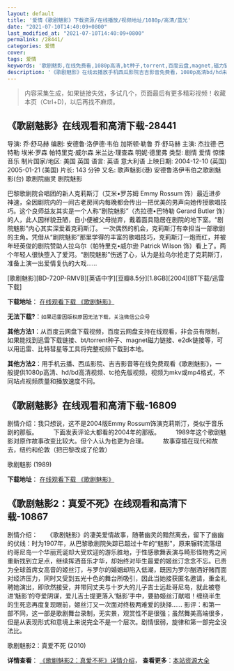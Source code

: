 ```yaml
---
layout: default
title: '爱情《歌剧魅影》下载资源/在线播放/视频地址/1080p/高清/蓝光'
date: "2021-07-10T14:40:09+0800"
last_modified_at: "2021-07-10T14:40:09+0800"
permalink: /28441/
categories: 爱情
cover:
tags: 爱情
keywords: '歌剧魅影,在线免费看,1080p高清,bt种子,torrent,百度云盘,magnet,磁力链,迅雷下载资源'
description: '《歌剧魅影》在线云播放手机西瓜影院吉吉影音免费看，1080p高清bd/hd未删减完整版和tc抢先枪版，mkv/mp4格式，附带bt/torrent种子、magnet/磁力链、百度云盘、网盘资源迅雷下载链接'
---
```


>内容采集生成，如果链接失效，多试几个，页面最后有更多精彩视频！收藏本页（Ctrl+D)，以后再找不麻烦。


## 《歌剧魅影》在线观看和高清下载-28441

导演: 乔·舒马赫 编剧: 安德鲁·洛伊德·韦伯 加斯顿·勒鲁 乔·舒马赫 主演: 杰拉德·巴特勒 埃米·罗森 帕特里克·威尔森 米兰达·理查森 明妮·德里弗 类型: 剧情 爱情 惊悚 音乐 制片国家/地区: 美国 英国 语言: 英语 意大利语 上映日期: 2004-12-10 (英国) 2005-01-21 (美国) 片长: 143 分钟 又名: 歌声魅影(港) 安德鲁洛伊韦伯之歌剧魅影(台) 歌剧院幽灵 剧院魅影

巴黎歌剧院合唱团的新人克莉斯汀（艾米•罗苏姆 Emmy Rossum 饰）最近进步神速，全因剧院内的一间古老房间内每晚都会传出一把优美的男声向她传授歌唱技巧。这个良师益友其实是一个人称“剧院魅影”（杰拉德•巴特勒 Gerard Butler 饰）的人，此人因样貌丑陋，自小便被父母抛弃，戴着面具隐居在剧院的地下室。“剧院魅影”内心其实深爱着克莉斯汀。 一次偶然的机会，克莉斯汀有幸担当一部歌剧的主角。凭借从“剧院魅影”那里学得的丰富的歌唱技巧，克莉斯汀一炮而红，并被年轻英俊的剧院赞助人拉乌尔（帕特里克•威尔逊 Patrick Wilson 饰）看上了。两个年轻人很快堕入了爱河。“剧院魅影”伤透了心，认为是拉乌尔抢走了克莉斯汀，准备上演一出爱情复仇的大戏……


[歌剧魅影][BD-720P-RMVB][英语中字][豆瓣8.5分][1.8GB][2004][BT下载/迅雷下载]

**下载地址**： [在线观看下载 《歌剧魅影》](https://www.btdx8.com/torrent/the_phantom_of_the_opera_2004.html) 


**无法下载?**：`如果迅雷因版权原因无法下载，关注微信公众号 `

**其他方法1**：从百度云网盘下载视频，百度云网盘支持在线观看，非会员有限制，如果能找到迅雷下载链接、bt/torrent种子、magnet磁力链接、e2dk链接等，可以用迅雷、比特彗星等工具将完整视频下载到本地。

**其他方法2**：用手机云播、西瓜影院、吉吉影音等在线免费观看《歌剧魅影》，一般提供1080p高清、hd/bd高清视频、tc抢先版视频，视频为mkv或mp4格式，不同站点视频质量和播放速度不同。


## 《歌剧魅影》在线观看和高清下载-16809

剧情介绍：我只想说，这不是2004版Emmy Rossum饰演克莉斯汀，类似于音乐剧的那版。  　　下面发表评论大都看的2004年的那版。  　　1989年这个歌剧魅影对原作故事改变比较大。但个人认为也更为合理。  　　故事穿插在现代和故去，纽约和伦敦（把巴黎改成了伦敦）


歌剧魅影 (1989)

**下载地址**： [在线观看下载 《歌剧魅影》](https://www.btbtdy.me/btdy/dy3880.html) 


## 《歌剧魅影2：真爱不死》在线观看和高清下载-10867

剧情介绍：　　《歌剧魅影》的凄美爱情故事，随著幽灵的黯然离去，留下了幽幽的伏线：时为1907年，从巴黎歌剧院失踪已超过十年的“魅影"，原来辗转流落纽约哥尼岛一个华丽荒诞却大受欢迎的游乐胜地，于性感歌舞表演与畸形怪物秀之间重新找到立足点，继续挥洒音乐才华，却始终对毕生最爱的姬丝汀念念不忘。已贵为全球首席女高音的姬丝汀，与罗尔的婚姻却陷入低潮，既因为罗尔酗酒好赌而面对经济压力，同时又受到五光十色的舞台所吸引，因此当她接获匿名邀请，重金礼聘她演出，即欣然接受，并带同丈夫与十岁大的儿子吉士远赴哥尼岛，就此被卷进‘魅影’的夺爱阴谋，爱儿吉士提更落入‘魅影’手中，要胁姬丝汀献唱！缠绕半生的生死恋再度复现眼前，姬丝汀又一次面对终极两难爱的抉择……  影评：和第一部不同，这一部是歌剧舞台录制，无实景，观赏性不是很强；虽然舞美高端很多，但是从表现形式和意境上来说完全不是一个层次。剧情很弱，旋律和第一部完全没法比。


歌剧魅影2：真爱不死 (2010)

**详情查看**： [《歌剧魅影2：真爱不死》详情介绍](/movie/10867/)， **查看更多**：[本站资源大全](/movie/t/all/)

